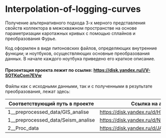 # Interpolation-of-logging-curves
Получение альтернативного подхода 3-х мерного представления свойств коллектора в межскважном пространстве на основе параметризации каротажных кривых с помощью сплайнов и преобразования Фурье.

Код оформлен в виде питоновских файлов, определяющих внутренние функции; и ноутбуков, осуществляющих основные преобразования данных. В начале каждого ноутбука приведено его краткое описание.

#### Презентация проекта лежит по ссылке: https://disk.yandex.ru/i/V-SOTKqCom7EVw

Файлы как с исходными данными, так и с полученными в результате преобразования, лежат здесь:

| Соответствующий путь в проекте | Ссылка на архив |
|--------------------------------|-----------------|
| 1__preprocessed_data/GIS_analise | https://disk.yandex.ru/d/HWDRs9XpQG0KNg |
| 1__preprocessed_data/Seism_analise | https://disk.yandex.ru/d/NsFm_i6vnE0sZQ |
| 2__Proc_data | https://disk.yandex.ru/d/JApou780yJnroQ |